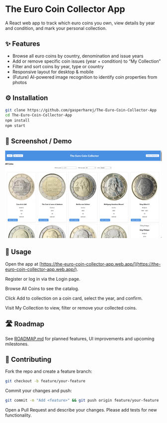 # The Euro Coin Collector App

A React web app to track which euro coins you own, view details by year and condition, and mark your personal collection.

## ✨ Features
- Browse all euro coins by country, denomination and issue years  
- Add or remove specific coin issues (year + condition) to “My Collection”  
- Filter and sort coins by year, type or country  
- Responsive layout for desktop & mobile  
- (Future) AI-powered image recognition to identify coin properties from photos  

## ⚙️ Installation
```bash
git clone https://github.com/gasperharej/The-Euro-Coin-Collector-App
cd The-Euro-Coin-Collector-App
npm install
npm start
```

## 📸 Screenshot / Demo

![App Screenshot](./brave_screenshot_the-euro-coin-collector-app.web.app.png)

## 📖 Usage
Open the app at [https://the-euro-coin-collector-app.web.app/](https://the-euro-coin-collector-app.web.app/).

Register or log in via the Login page.

Browse All Coins to see the catalog.

Click Add to collection on a coin card, select the year, and confirm.

Visit My Collection to view, filter or remove your collected coins.


## 🛣️ Roadmap
See [ROADMAP.md](ROADMAP.md) for planned features, UI improvements and upcoming milestones.

## 🤝 Contributing
Fork the repo and create a feature branch:
```bash
git checkout -b feature/your-feature
```

Commit your changes and push:
```bash
git commit -m "Add <feature>" && git push origin feature/your-feature
```

Open a Pull Request and describe your changes.
Please add tests for new functionality.
